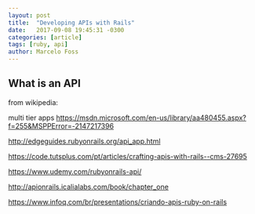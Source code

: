```yaml
---
layout: post
title:  "Developing APIs with Rails"
date:   2017-09-08 19:45:31 -0300
categories: [article]
tags: [ruby, api]
author: Marcelo Foss
---
```


## What is an API
from wikipedia:


multi tier apps
https://msdn.microsoft.com/en-us/library/aa480455.aspx?f=255&MSPPError=-2147217396





http://edgeguides.rubyonrails.org/api_app.html

https://code.tutsplus.com/pt/articles/crafting-apis-with-rails--cms-27695

https://www.udemy.com/rubyonrails-api/

http://apionrails.icalialabs.com/book/chapter_one

https://www.infoq.com/br/presentations/criando-apis-ruby-on-rails
